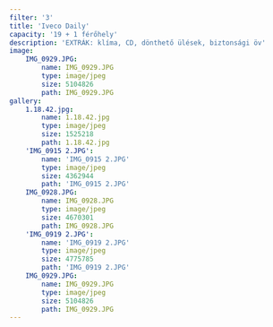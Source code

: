 ```yaml
---
filter: '3'
title: 'Iveco Daily'
capacity: '19 + 1 férőhely'
description: 'EXTRÁK: klíma, CD, dönthető ülések, biztonsági öv'
image:
    IMG_0929.JPG:
        name: IMG_0929.JPG
        type: image/jpeg
        size: 5104826
        path: IMG_0929.JPG
gallery:
    1.18.42.jpg:
        name: 1.18.42.jpg
        type: image/jpeg
        size: 1525218
        path: 1.18.42.jpg
    'IMG_0915 2.JPG':
        name: 'IMG_0915 2.JPG'
        type: image/jpeg
        size: 4362944
        path: 'IMG_0915 2.JPG'
    IMG_0928.JPG:
        name: IMG_0928.JPG
        type: image/jpeg
        size: 4670301
        path: IMG_0928.JPG
    'IMG_0919 2.JPG':
        name: 'IMG_0919 2.JPG'
        type: image/jpeg
        size: 4775785
        path: 'IMG_0919 2.JPG'
    IMG_0929.JPG:
        name: IMG_0929.JPG
        type: image/jpeg
        size: 5104826
        path: IMG_0929.JPG
---
```


